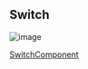 ## Switch


![image](https://cdn.softtech.com.tr/ngsp-quick/nemo/dev/mdImages/VSwitch/switch.png)

<a href="https://studio.onplateau.com/quick/?q=/qjsons/SwitchComponent.qjson"  target="_blank">SwitchComponent</a>

